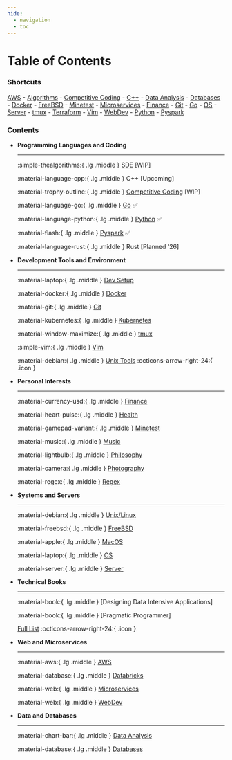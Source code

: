 ```yaml
---
hide:
  - navigation
  - toc
---
```


# Table of Contents

### Shortcuts

[AWS](aws/index.md) - [Algorithms](algo/index.md) - [Competitive Coding](cc/index.md) - [C++](cpp/index.md) - [Data Analysis](dataanalysis/index.md) - [Databases](databases/index.md) - [Docker](docker/index.md) - [FreeBSD](freebsd/index.md) - [Minetest](mt/index.md) - [Microservices](microservices/index.md) - [Finance](fin/index.md) - [Git](git/index.md) - [Go](go/index.md) - [OS](os/index.md) - [Server](server/index.md) - [tmux](tmux/index.md) - [Terraform](terraform/index.md) - [Vim](vim/index.md) - [WebDev](webdev/index.md) - [Python](python/index.md) - [Pyspark](pyspark/index.md)

### Contents

<div class="grid cards" markdown>

- __Programming Languages and Coding__

  ---

  :simple-thealgorithms:{ .lg .middle } [SDE](interviews/index.md) [WIP]

  :material-language-cpp:{ .lg .middle } C++ [Upcoming]

  :material-trophy-outline:{ .lg .middle } [Competitive Coding](cc/index.md) [WIP]

  :material-language-go:{ .lg .middle }  [Go](go/index.md) ✅

  :material-language-python:{ .lg .middle }  [Python](python/index.md) ✅

  :material-flash:{ .lg .middle }  [Pyspark](pyspark/index.md) ✅

  :material-language-rust:{ .lg .middle } Rust [Planned ‘26]

- __Development Tools and Environment__

  ---

  

  :material-laptop:{ .lg .middle } [Dev Setup](dev_setup/index.md)

  :material-docker:{ .lg .middle } [Docker](docker/index.md)

  :material-git:{ .lg .middle } [Git](git/index.md)

  :material-kubernetes:{ .lg .middle } [Kubernetes](kubernetes/index.md)

  :material-window-maximize:{ .lg .middle } [tmux](tmux/index.md)

  :simple-vim:{ .lg .middle } [Vim](vim/index.md)

  :material-debian:{ .lg .middle } [Unix Tools](unix/index.md) :octicons-arrow-right-24:{ .icon }

-   __Personal Interests__

    ---

    :material-currency-usd:{ .lg .middle } [Finance](fin/index.md)

    :material-heart-pulse:{ .lg .middle } [Health](health/index.md)

    :material-gamepad-variant:{ .lg .middle } [Minetest](mt/index.md)

    :material-music:{ .lg .middle } [Music](music/index.md)

    :material-lightbulb:{ .lg .middle } [Philosophy](philosophy/index.md)

    :material-camera:{ .lg .middle } [Photography](photography/index.md)

    :material-regex:{ .lg .middle } [Regex](regex/index.md)

-   __Systems and Servers__

    ---

    :material-debian:{ .lg .middle } [Unix/Linux](linux/index.md)
    
    :material-freebsd:{ .lg .middle } [FreeBSD](freebsd/index.md)	    
    
    :material-apple:{ .lg .middle } [MacOS](macos/index.md)

    :material-laptop:{ .lg .middle } [OS](os/index.md)

    :material-server:{ .lg .middle } [Server](server/index.md)

- __Technical Books__

  ---

  :material-book:{ .lg .middle } [Designing Data Intensive Applications]

  :material-book:{ .lg .middle } [Pragmatic Programmer]
  
  [Full List](books/index.md) :octicons-arrow-right-24:{ .icon }

- __Web and Microservices__

  ---

  :material-aws:{ .lg .middle } [AWS](aws/index.md)

  :material-database:{ .lg .middle } [Databricks](databricks/index.md)

  :material-web:{ .lg .middle } [Microservices](microservices/index.md)
  
  :material-web:{ .lg .middle } [WebDev](webdev/index.md)
  
- __Data and Databases__

  ---

  :material-chart-bar:{ .lg .middle } [Data Analysis](dataanalysis/index.md)

  :material-database:{ .lg .middle } [Databases](databases/index.md)

</div>
